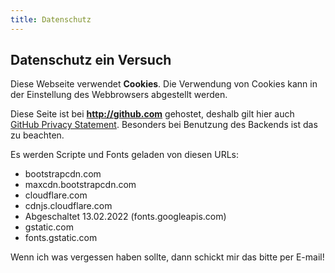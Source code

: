 ```yaml
---
title: Datenschutz
---
```


## Datenschutz ein Versuch

Diese Webseite verwendet **Cookies**. Die Verwendung von Cookies kann in der Einstellung des Webbrowsers abgestellt werden.

Diese Seite ist bei **http://github.com** gehostet, deshalb gilt hier auch [GitHub Privacy Statement](https://help.github.com/articles/github-privacy-statement/). Besonders bei Benutzung des Backends ist das zu beachten.

Es werden Scripte und Fonts geladen von diesen URLs:

- bootstrapcdn.com
- maxcdn.bootstrapcdn.com
- cloudflare.com
- cdnjs.cloudflare.com
- Abgeschaltet 13.02.2022 (fonts.googleapis.com)
- gstatic.com
- fonts.gstatic.com

Wenn ich was vergessen haben sollte, dann schickt mir das bitte per E-mail!
